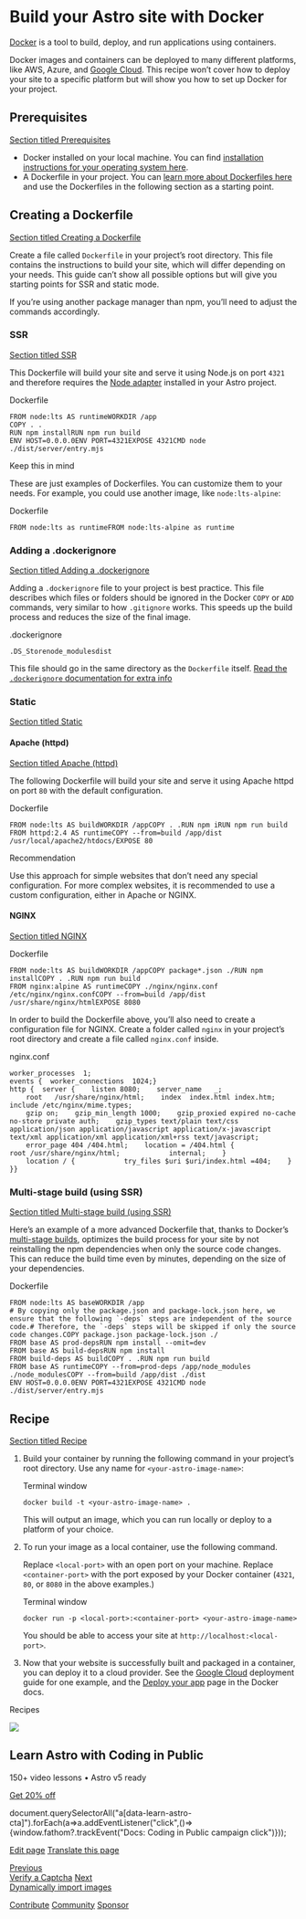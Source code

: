 Build your Astro site with Docker
=================================

[Docker](https://docker.com) is a tool to build, deploy, and run applications using containers.

Docker images and containers can be deployed to many different platforms, like AWS, Azure, and [Google Cloud](/en/guides/deploy/google-cloud/#cloud-run-ssr-and-static). This recipe won’t cover how to deploy your site to a specific platform but will show you how to set up Docker for your project.

Prerequisites
-------------

[Section titled Prerequisites](#prerequisites)

*   Docker installed on your local machine. You can find [installation instructions for your operating system here](https://docs.docker.com/get-docker/).
*   A Dockerfile in your project. You can [learn more about Dockerfiles here](https://docs.docker.com/engine/reference/builder/) and use the Dockerfiles in the following section as a starting point.

Creating a Dockerfile
---------------------

[Section titled Creating a Dockerfile](#creating-a-dockerfile)

Create a file called `Dockerfile` in your project’s root directory. This file contains the instructions to build your site, which will differ depending on your needs. This guide can’t show all possible options but will give you starting points for SSR and static mode.

If you’re using another package manager than npm, you’ll need to adjust the commands accordingly.

### SSR

[Section titled SSR](#ssr)

This Dockerfile will build your site and serve it using Node.js on port `4321` and therefore requires the [Node adapter](/en/guides/integrations-guide/node/) installed in your Astro project.

Dockerfile

    FROM node:lts AS runtimeWORKDIR /app
    COPY . .
    RUN npm installRUN npm run build
    ENV HOST=0.0.0.0ENV PORT=4321EXPOSE 4321CMD node ./dist/server/entry.mjs

Keep this in mind

These are just examples of Dockerfiles. You can customize them to your needs. For example, you could use another image, like `node:lts-alpine`:

Dockerfile

    FROM node:lts as runtimeFROM node:lts-alpine as runtime

### Adding a .dockerignore

[Section titled Adding a .dockerignore](#adding-a-dockerignore)

Adding a `.dockerignore` file to your project is best practice. This file describes which files or folders should be ignored in the Docker `COPY` or `ADD` commands, very similar to how `.gitignore` works. This speeds up the build process and reduces the size of the final image.

.dockerignore

    .DS_Storenode_modulesdist

This file should go in the same directory as the `Dockerfile` itself. [Read the `.dockerignore` documentation for extra info](https://docs.docker.com/engine/reference/builder/#dockerignore-file)

### Static

[Section titled Static](#static)

#### Apache (httpd)

[Section titled Apache (httpd)](#apache-httpd)

The following Dockerfile will build your site and serve it using Apache httpd on port `80` with the default configuration.

Dockerfile

    FROM node:lts AS buildWORKDIR /appCOPY . .RUN npm iRUN npm run build
    FROM httpd:2.4 AS runtimeCOPY --from=build /app/dist /usr/local/apache2/htdocs/EXPOSE 80

Recommendation

Use this approach for simple websites that don’t need any special configuration. For more complex websites, it is recommended to use a custom configuration, either in Apache or NGINX.

#### NGINX

[Section titled NGINX](#nginx)

Dockerfile

    FROM node:lts AS buildWORKDIR /appCOPY package*.json ./RUN npm installCOPY . .RUN npm run build
    FROM nginx:alpine AS runtimeCOPY ./nginx/nginx.conf /etc/nginx/nginx.confCOPY --from=build /app/dist /usr/share/nginx/htmlEXPOSE 8080

In order to build the Dockerfile above, you’ll also need to create a configuration file for NGINX. Create a folder called `nginx` in your project’s root directory and create a file called `nginx.conf` inside.

nginx.conf

    worker_processes  1;
    events {  worker_connections  1024;}
    http {  server {    listen 8080;    server_name   _;
        root   /usr/share/nginx/html;    index  index.html index.htm;    include /etc/nginx/mime.types;
        gzip on;    gzip_min_length 1000;    gzip_proxied expired no-cache no-store private auth;    gzip_types text/plain text/css application/json application/javascript application/x-javascript text/xml application/xml application/xml+rss text/javascript;
        error_page 404 /404.html;    location = /404.html {            root /usr/share/nginx/html;            internal;    }
        location / {            try_files $uri $uri/index.html =404;    }  }}

### Multi-stage build (using SSR)

[Section titled Multi-stage build (using SSR)](#multi-stage-build-using-ssr)

Here’s an example of a more advanced Dockerfile that, thanks to Docker’s [multi-stage builds](https://docs.docker.com/build/building/multi-stage/), optimizes the build process for your site by not reinstalling the npm dependencies when only the source code changes. This can reduce the build time even by minutes, depending on the size of your dependencies.

Dockerfile

    FROM node:lts AS baseWORKDIR /app
    # By copying only the package.json and package-lock.json here, we ensure that the following `-deps` steps are independent of the source code.# Therefore, the `-deps` steps will be skipped if only the source code changes.COPY package.json package-lock.json ./
    FROM base AS prod-depsRUN npm install --omit=dev
    FROM base AS build-depsRUN npm install
    FROM build-deps AS buildCOPY . .RUN npm run build
    FROM base AS runtimeCOPY --from=prod-deps /app/node_modules ./node_modulesCOPY --from=build /app/dist ./dist
    ENV HOST=0.0.0.0ENV PORT=4321EXPOSE 4321CMD node ./dist/server/entry.mjs

Recipe
------

[Section titled Recipe](#recipe)

1.  Build your container by running the following command in your project’s root directory. Use any name for `<your-astro-image-name>`:
    
    Terminal window
    
        docker build -t <your-astro-image-name> .
    
    This will output an image, which you can run locally or deploy to a platform of your choice.
    
2.  To run your image as a local container, use the following command.
    
    Replace `<local-port>` with an open port on your machine. Replace `<container-port>` with the port exposed by your Docker container (`4321`, `80`, or `8080` in the above examples.)
    
    Terminal window
    
        docker run -p <local-port>:<container-port> <your-astro-image-name>
    
    You should be able to access your site at `http://localhost:<local-port>`.
    
3.  Now that your website is successfully built and packaged in a container, you can deploy it to a cloud provider. See the [Google Cloud](/en/guides/deploy/google-cloud/#cloud-run-ssr-and-static) deployment guide for one example, and the [Deploy your app](https://docs.docker.com/language/nodejs/deploy/) page in the Docker docs.
    

Recipes

![](/_astro/CodingInPublic.DpaYu7Qd_5sx41.webp)

Learn Astro with **Coding in Public**
-------------------------------------

150+ video lessons • Astro v5 ready

[Get 20% off](https://learnastro.dev?code=ASTRO_PROMO)

document.querySelectorAll("a\[data-learn-astro-cta\]").forEach(a=>a.addEventListener("click",()=>{window.fathom?.trackEvent("Docs: Coding in Public campaign click")}));

[Edit page](https://github.com/withastro/docs/edit/main/src/content/docs/en/recipes/docker.mdx) [Translate this page](https://contribute.docs.astro.build/guides/i18n/)

[Previous  
Verify a Captcha](/en/recipes/captcha/) [Next  
Dynamically import images](/en/recipes/dynamically-importing-images/)

[Contribute](/en/contribute/) [Community](https://astro.build/chat) [Sponsor](https://opencollective.com/astrodotbuild)